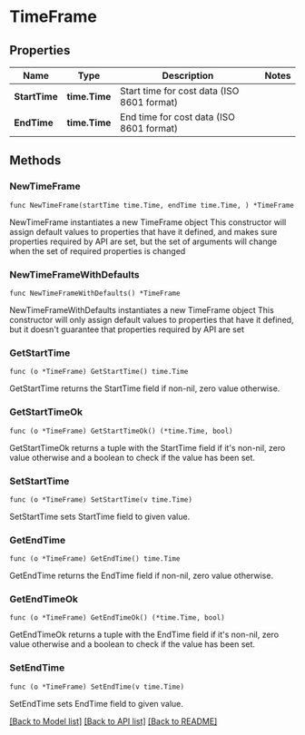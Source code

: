# TimeFrame

## Properties

Name | Type | Description | Notes
------------ | ------------- | ------------- | -------------
**StartTime** | **time.Time** | Start time for cost data (ISO 8601 format) | 
**EndTime** | **time.Time** | End time for cost data (ISO 8601 format) | 

## Methods

### NewTimeFrame

`func NewTimeFrame(startTime time.Time, endTime time.Time, ) *TimeFrame`

NewTimeFrame instantiates a new TimeFrame object
This constructor will assign default values to properties that have it defined,
and makes sure properties required by API are set, but the set of arguments
will change when the set of required properties is changed

### NewTimeFrameWithDefaults

`func NewTimeFrameWithDefaults() *TimeFrame`

NewTimeFrameWithDefaults instantiates a new TimeFrame object
This constructor will only assign default values to properties that have it defined,
but it doesn't guarantee that properties required by API are set

### GetStartTime

`func (o *TimeFrame) GetStartTime() time.Time`

GetStartTime returns the StartTime field if non-nil, zero value otherwise.

### GetStartTimeOk

`func (o *TimeFrame) GetStartTimeOk() (*time.Time, bool)`

GetStartTimeOk returns a tuple with the StartTime field if it's non-nil, zero value otherwise
and a boolean to check if the value has been set.

### SetStartTime

`func (o *TimeFrame) SetStartTime(v time.Time)`

SetStartTime sets StartTime field to given value.


### GetEndTime

`func (o *TimeFrame) GetEndTime() time.Time`

GetEndTime returns the EndTime field if non-nil, zero value otherwise.

### GetEndTimeOk

`func (o *TimeFrame) GetEndTimeOk() (*time.Time, bool)`

GetEndTimeOk returns a tuple with the EndTime field if it's non-nil, zero value otherwise
and a boolean to check if the value has been set.

### SetEndTime

`func (o *TimeFrame) SetEndTime(v time.Time)`

SetEndTime sets EndTime field to given value.



[[Back to Model list]](../README.md#documentation-for-models) [[Back to API list]](../README.md#documentation-for-api-endpoints) [[Back to README]](../README.md)


